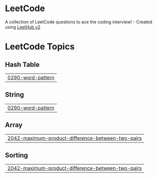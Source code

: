 # LeetCode
A collection of LeetCode questions to ace the coding interview! - Created using [LeetHub v2](https://github.com/arunbhardwaj/LeetHub-2.0)

<!---LeetCode Topics Start-->
# LeetCode Topics
## Hash Table
|  |
| ------- |
| [0290-word-pattern](https://github.com/ArshadAhmedShaik/LeetCode/tree/master/0290-word-pattern) |
## String
|  |
| ------- |
| [0290-word-pattern](https://github.com/ArshadAhmedShaik/LeetCode/tree/master/0290-word-pattern) |
## Array
|  |
| ------- |
| [2042-maximum-product-difference-between-two-pairs](https://github.com/ArshadAhmedShaik/LeetCode/tree/master/2042-maximum-product-difference-between-two-pairs) |
## Sorting
|  |
| ------- |
| [2042-maximum-product-difference-between-two-pairs](https://github.com/ArshadAhmedShaik/LeetCode/tree/master/2042-maximum-product-difference-between-two-pairs) |
<!---LeetCode Topics End-->